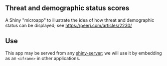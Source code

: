 ## Threat and demographic status scores

A Shiny "microapp" to illustrate the idea of how threat and demographic status can be displayed; see https://peerj.com/articles/2230/

## Use

This app may be served from any [shiny-server](https://github.com/rstudio/shiny-server); we will use it by embedding as an `<iframe>` in other applications. 